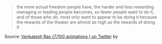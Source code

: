 > the more actual freedom people have, the harder and less rewarding managing or leading people becomes, so fewer people want to do it, and of those who do, most only want to appear to be doing it because the rewards of the theater are almost as high as the rewards of doing it

Source: [Venkatesh Rao (7/100 animations ) on Twitter](https://twitter.com/vgr/status/1483895308551553024) by